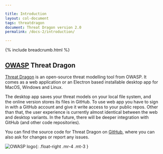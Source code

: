 ```yaml
---

title: Introduction
layout: col-document
tags: threatdragon
document: Threat Dragon version 2.0
permalink: /docs-2/introduction/

---
```


{% include breadcrumb.html %}
## [OWASP](https://www.owasp.org) Threat Dragon
[Threat Dragon](http://owasp.org/www-project-threat-dragon) is an open-source threat modelling tool from OWASP.
It comes as a web application or an Electron based installable desktop app for MacOS, Windows and Linux.

The desktop app saves your threat models on your local file system, and the online version stores its files in GitHub.
To use web app you have to sign in with a GitHub account and give it write access to your public repos.
Other than that, the user experience is currently almost identical between the web and desktop variants.
In the future, there will be deeper integration with GitHub (and other code repositories).

You can find the source code for Threat Dragon on [GitHub](https://github.com/OWASP/threat-dragon),
where you can also ask for changes or report any issues.

![OWASP logo](/assets/images/owasp.png){: .float-right .mr-4 .mt-3 }
